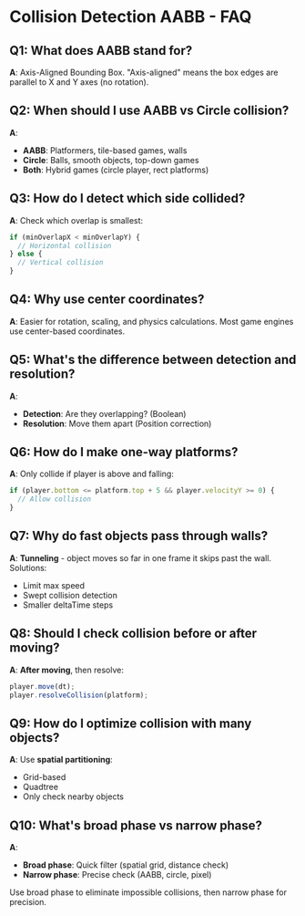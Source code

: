 # Collision Detection AABB - FAQ

## Q1: What does AABB stand for?
**A**: Axis-Aligned Bounding Box. "Axis-aligned" means the box edges are parallel to X and Y axes (no rotation).

## Q2: When should I use AABB vs Circle collision?
**A**:
- **AABB**: Platformers, tile-based games, walls
- **Circle**: Balls, smooth objects, top-down games
- **Both**: Hybrid games (circle player, rect platforms)

## Q3: How do I detect which side collided?
**A**: Check which overlap is smallest:
```typescript
if (minOverlapX < minOverlapY) {
  // Horizontal collision
} else {
  // Vertical collision
}
```

## Q4: Why use center coordinates?
**A**: Easier for rotation, scaling, and physics calculations. Most game engines use center-based coordinates.

## Q5: What's the difference between detection and resolution?
**A**:
- **Detection**: Are they overlapping? (Boolean)
- **Resolution**: Move them apart (Position correction)

## Q6: How do I make one-way platforms?
**A**: Only collide if player is above and falling:
```typescript
if (player.bottom <= platform.top + 5 && player.velocityY >= 0) {
  // Allow collision
}
```

## Q7: Why do fast objects pass through walls?
**A**: **Tunneling** - object moves so far in one frame it skips past the wall. Solutions:
- Limit max speed
- Swept collision detection
- Smaller deltaTime steps

## Q8: Should I check collision before or after moving?
**A**: **After moving**, then resolve:
```typescript
player.move(dt);
player.resolveCollision(platform);
```

## Q9: How do I optimize collision with many objects?
**A**: Use **spatial partitioning**:
- Grid-based
- Quadtree
- Only check nearby objects

## Q10: What's broad phase vs narrow phase?
**A**:
- **Broad phase**: Quick filter (spatial grid, distance check)
- **Narrow phase**: Precise check (AABB, circle, pixel)

Use broad phase to eliminate impossible collisions, then narrow phase for precision.
